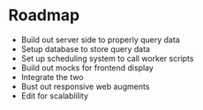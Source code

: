 # Roadmap
* Build out server side to properly query data
* Setup database to store query data
* Set up scheduling system to call worker scripts
* Build out mocks for frontend display
* Integrate the two
* Bust out responsive web augments
* Edit for scalablility





